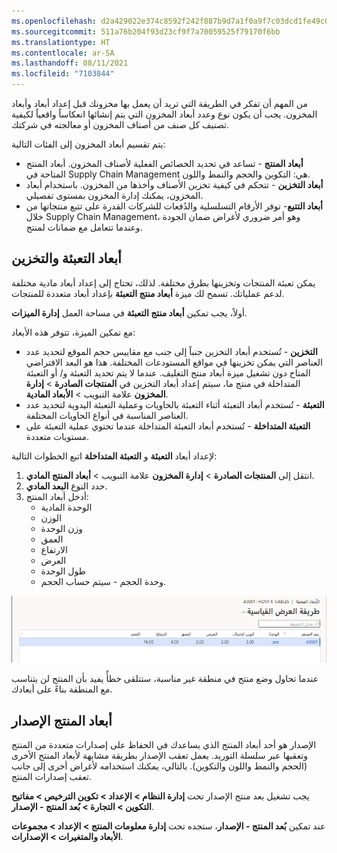 ```yaml
---
ms.openlocfilehash: d2a429022e374c8592f242f887b9d7a1f0a9f7c03dcd1fe49c0a0a25dcc10f62
ms.sourcegitcommit: 511a76b204f93d23cf9f7a70059525f79170f6bb
ms.translationtype: HT
ms.contentlocale: ar-SA
ms.lasthandoff: 08/11/2021
ms.locfileid: "7103844"
---
```

من المهم أن تفكر في الطريقة التي تريد أن يعمل بها مخزونك قبل إعداد أبعاد وأبعاد المخزون. يجب أن يكون نوع وعدد أبعاد المخزون التي يتم إنشائها انعكاساً واقعياً لكيفية تصنيف كل صنف من أصناف المخزون أو معالجته في شركتك.

يتم تقسيم أبعاد المخزون إلى الفئات التالية:

- **أبعاد المنتج** - تساعد في تحديد الخصائص الفعلية لأصناف المخزون. أبعاد المنتج المتاحة في Supply Chain Management هي: التكوين والحجم والنمط واللون.
- **أبعاد التخزين** - تتحكم في كيفية تخزين الأصناف وأخذها من المخزون. باستخدام أبعاد المخزون، يمكنك إدارة المخزون بمستوى تفصيلي. 
- **أبعاد التتبع**- توفر الأرقام التسلسلية والدُفعات للشركات القدرة على تتبع منتجاتها من خلال Supply Chain Management، وهو أمر ضروري لأغراض ضمان الجودة وعندما تتعامل مع ضمانات لمنتج.

## <a name="packing-and-storage-dimensions"></a>أبعاد التعبئة والتخزين
يمكن تعبئة المنتجات وتخزينها بطرق مختلفة. لذلك، تحتاج إلى إعداد أبعاد مادية مختلفة لدعم عملياتك. تسمح لك ميزة **أبعاد منتج التعبئة** بإعداد أبعاد متعددة للمنتجات. 

أولاً، يجب تمكين **أبعاد منتج التعبئة** في مساحة العمل **إدارة الميزات**.

مع تمكين الميزة، تتوفر هذه الأبعاد:
- **التخزين** - تُستخدم أبعاد التخزين جنباً إلى جنب مع مقاييس حجم الموقع لتحديد عدد العناصر التي يمكن تخزينها في مواقع المستودعات المختلفة. هذا هو البعد الافتراضي المتاح دون تشغيل ميزة أبعاد منتج التغليف. عندما لا يتم تحديد التعبئة و/ أو التعبئة المتداخلة في منتج ما، سيتم إعداد أبعاد التخزين في **المنتجات الصادرة** > **إدارة المخزون** علامة التبويب > **الأبعاد المادية**.
- **التعبئة** - تُستخدم أبعاد التعبئة أثناء التعبئة بالحاويات وعملية التعبئة اليدوية لتحديد عدد العناصر المناسبة في أنواع الحاويات المختلفة.
- **التعبئة المتداخلة** - تُستخدم أبعاد التعبئة المتداخلة عندما تحتوي عملية التعبئة على مستويات متعددة.

لإعداد أبعاد **التعبئة** و **التعبئة المتداخلة** اتبع الخطوات التالية:

1.  انتقل إلى **المنتجات الصادرة** > **إدارة المخزون** علامة التبويب > **أبعاد المنتج المادي**.
2.  حدد النوع **البعد المادي**.
3.  أدخل أبعاد المنتج:
    - الوحدة المادية
    - الوزن
    - وزن الوحدة
    - العمق
    - الارتفاع
    - العرض
    - طول الوحدة
    - وحدة الحجم - سيتم حساب الحجم.

![لقطة شاشة لصفحة أبعاد المنتج المادي.](../media/physical-product-dimensions-ss.png) 

عندما تحاول وضع منتج في منطقة غير مناسبة، ستتلقى خطأً يفيد بأن المنتج لن يتناسب مع المنطقة بناءً على أبعادك.


## <a name="the-version-product-dimension"></a>أبعاد المنتج الإصدار
الإصدار هو أحد أبعاد المنتج الذي يساعدك في الحفاظ على إصدارات متعددة من المنتج وتعقبها عبر سلسلة التوريد. يعمل تعقب الإصدار بطريقة مشابهة لأبعاد المنتج الأخرى (الحجم والنمط واللون والتكوين). بالتالي، يمكنك استخدامه لأغراض أخرى إلى جانب تعقب إصدارات المنتج.

يجب تشغيل بعد منتج الإصدار تحت **إدارة النظام > الإعداد > تكوين الترخيص > مفاتيح التكوين > التجارة > بُعد المنتج - الإصدار**.

 
عند تمكين **بُعد المنتج - الإصدار**، ستجده تحت **إدارة معلومات المنتج > الإعداد > مجموعات الأبعاد والمتغيرات > الإصدارات**.

